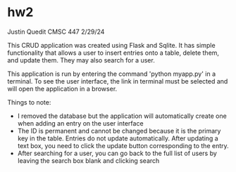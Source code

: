 # hw2

Justin Quedit
CMSC 447
2/29/24

This CRUD application was created using Flask and Sqlite. It has simple functionality that allows a user to insert entries onto a table, delete them, and update them. They may also search for a user. 

This application is run by entering the command 'python myapp.py' in a terminal. To see the user interface, the link in terminal must be selected and will open the application in a browser. 

Things to note:
- I removed the database but the application will automatically create one when adding an entry on the user interface
- The ID is permanent and cannot be changed because it is the primary key in the table. Entries do not update automatically. After updating a text box, you need to click the update button corresponding to the entry.
- After searching for a user, you can go back to the full list of users by leaving the search box blank and clicking search
